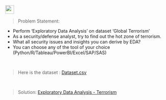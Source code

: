 <img height="27" src="https://img.shields.io/badge/Exploratory Data Analysis (Terrorism) -Level  Intermediate-mediumslateblue.svg?&style=for-the-badge&logo=TheSparksFoundation&logoColor=blue"/>
<br>

> Problem Statement:
- Perform ‘Exploratory Data Analysis’ on dataset ‘Global Terrorism’ <br>
- As a security/defense analyst, try to find out the hot zone of terrorism.<br>
- What all security issues and insights you can derive by EDA?<br>
- You can choose any of the tool of your choice
(Python/R/Tableau/PowerBI/Excel/SAP/SAS)
<br>

>Here is the dataset :
<a href="https://bit.ly/2TK5Xn5">Dataset.csv</a>
<br>

> Solution:
<a href="https://github.com/PrajwalGKale/THE-SPARKS-FOUNDATION/blob/master/Exploratory%20Data%20Analysis%20-%20Terrorism/Exploratory%20Data%20Analysis%20-%20Terrorism.ipynb">Exploratory Data Analysis - Terrorism</a>
